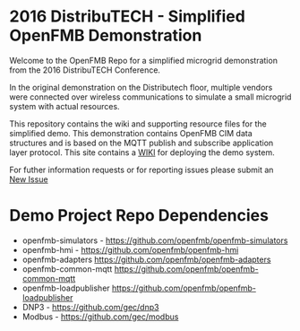 # 2016 DistribuTECH - Simplified OpenFMB Demonstration 
Welcome to the OpenFMB Repo for a simplified microgrid demonstration from the 2016 DistribuTECH Conference.

In the original demonstration on the Distributech floor, multiple vendors were connected over wireless communications to simulate a small microgrid system with actual resources.  

This repository contains the wiki and supporting resource files for the simplified demo. This demonstration contains OpenFMB CIM data structures and is based on the MQTT publish and subscribe application layer protocol.  This site contains a [WIKI](https://github.com/openfmb/dtech-demo-2016/wiki) for deploying the demo system. 

For futher information requests or for reporting issues please submit an [New Issue](https://github.com/openfmb/dtech-demo-2016/issues/new)


# Demo Project Repo Dependencies

 + openfmb-simulators - https://github.com/openfmb/openfmb-simulators
 + openfmb-hmi - https://github.com/openfmb/openfmb-hmi
 + openfmb-adapters https://github.com/openfmb/openfmb-adapters
 + openfmb-common-mqtt https://github.com/openfmb/openfmb-common-mqtt
 + openfmb-loadpublisher https://github.com/openfmb/openfmb-loadpublisher
 + DNP3 - https://github.com/gec/dnp3
 + Modbus - https://github.com/gec/modbus
  





